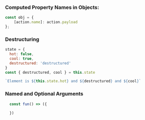### Computed Property Names in Objects:

```js
const obj = {
    [action.name]: action.payload
};
```

### Destructuring

```js
state = {
  hot: false,
  cool: true,
  destructured: 'destructured'
}
const { destructured, cool } = this.state

`Element is ${this.state.hot} and ${destructured} and ${cool}`
```

### Named and Optional Arguments 

```js
  const fun() => ({ 
  
  })
```
